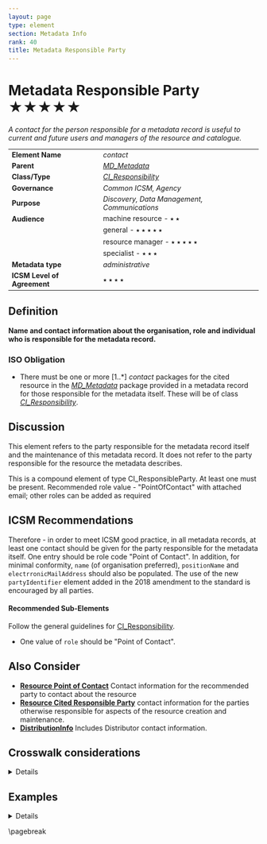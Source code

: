 ```yaml
---
layout: page
type: element
section: Metadata Info
rank: 40
title: Metadata Responsible Party
---
```

# Metadata Responsible Party ★★★★★
*A contact for the person responsible for a metadata record is useful to current and future users and managers of the resource and catalogue.*

| | |
| --- | --- |
| **Element Name** | *contact* |
| **Parent** | *[MD_Metadata](./class-MD_Metadata)* |
| **Class/Type** | *[CI_Responsibility](./class-CI_Responsibility)* |
| **Governance** | *Common ICSM, Agency* |
| **Purpose** | *Discovery, Data Management, Communications* |
| **Audience** | machine resource - ⭑ ⭑ |
| | general - ⭑ ⭑ ⭑ ⭑ ⭑ |
| | resource manager - ⭑ ⭑ ⭑ ⭑ ⭑ |
| | specialist - ⭑ ⭑ ⭑ |
| **Metadata type** | *administrative* |
| **ICSM Level of Agreement** | ⭑ ⭑ ⭑ ⭑ |

## Definition

**Name and contact information about the organisation, role and individual who is responsible for the metadata record.**

### ISO Obligation
- There must be one or more [1..\*] *contact* packages for the cited resource in the *[MD_Metadata](./class-MD_Metadata)* package provided in a metadata record for those responsible for the metadata itself. These will be of class *[CI_Responsibility](./class-CI_Responsibility)*.

## Discussion
This element refers to the party responsible for the metadata record itself and the maintenance of this metadata record. It does not refer to the party responsible for the resource the metadata describes.

This is a compound element of type CI_ResponsibleParty. At least one must be present. Recommended role value - "PointOfContact" with attached email; other roles can be added as required

## ICSM Recommendations

Therefore - in order to meet ICSM good practice, in all metadata records, at least one contact should be given for the party responsible for the metadata itself. One entry should be role code "Point of Contact". In addition, for minimal conformity, `name` (of organisation preferred), `positionName` and `electrronicMailAddress` should also be populated.
The use of the new `partyIdentifier` element added in the 2018 amendment to the standard is encouraged by all parties.

#### Recommended Sub-Elements

Follow the general guidelines for [CI_Responsibility](./class-CI_Responsibility).

- One value of `role` should be "Point of Contact".

## Also Consider

- **[Resource Point of Contact](./ResourcePointOfContact)** Contact information for the recommended party to contact about the resource
- **[Resource Cited Responsible Party](./ResourceResponsibleParty)** contact information for the parties otherwise responsible for aspects of the resource creation and maintenance.
- **[DistributionInfo](./DistributionInfo)** Includes Distributor contact information.

## Crosswalk considerations

<details>

### ISO19139

See discussion at [CI_Responsibility](./class-CI_Responsibility)

### Dublin core / CKAN / data.gov.au

Maps to `contact`

### DCAT

Maps to `dcat:contactPoint`

### RIF-CS

Maps to `Related Party`

</details>


## Examples

<details>

### XML -
```
<mdb:MD_Metadata>
...
 <mdb:contact>
  <cit:CI_Responsibility>
   <cit:role>
    <cit:CI_RoleCode 
    codeList="https://schemas.isotc211.org/19115/resources/Codelist/cat
    /codelists.xml#CI_RoleCode"
    codeListValue="pointOfContact"/>
   </cit:role>
   <cit:party>
    <cit:CI_Organisation>
     <cit:name>
      <gco:CharacterString>OpenWork Ltd</gco:CharacterString>
     </cit:name>
     <cit:contactInfo>
      <cit:CI_Contact>
       <cit:address>
        <cit:CI_Address>
         <cit:electronicMailAddress>
          <gco:CharacterString>name@email.org</gco:CharacterString>
         </cit:electronicMailAddress>
        </cit:CI_Address>
       </cit:address>
      </cit:CI_Contact>
     </cit:contactInfo>
     <cit:individual>
      <cit:CI_Individual>
       <cit:name>
        <gco:CharacterString>Metadata Bob</gco:CharacterString>
       </cit:name>
       <cit:positionName gco:nilReason="missing">
        <gco:CharacterString/>
       </cit:positionName>
      </cit:CI_Individual>
     </cit:individual>
    </cit:CI_Organisation>
   </cit:party>
   </cit:CI_Responsibility>
 </mdb:contact>
....
</mdb:MD_Metadata>
```

\pagebreak

### UML diagrams
Recommended elements highlighted in yellow

![Responsibility](../images/MetadataContactUML.png)

</details>

\pagebreak
